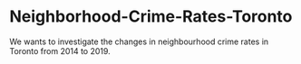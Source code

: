 # Neighborhood-Crime-Rates-Toronto
We wants to investigate the changes in neighbourhood crime rates in Toronto from 2014 to 2019. 
